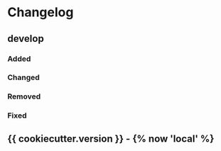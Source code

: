 # Changelog

## develop

### Added

### Changed

### Removed

### Fixed

## {{ cookiecutter.version }} - {% now 'local' %}